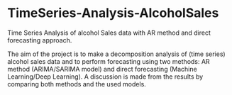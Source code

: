 # TimeSeries-Analysis-AlcoholSales
Time Series Analysis of alcohol Sales data with AR method and direct forecasting approach.

The aim of the project is to make a decomposition analysis of (time series) alcohol sales data and to perform forecasting using two methods: AR method (ARIMA/SARIMA model) and direct forecasting (Machine Learning/Deep Learning). A discussion is made from the results by comparing both methods and the used models.
